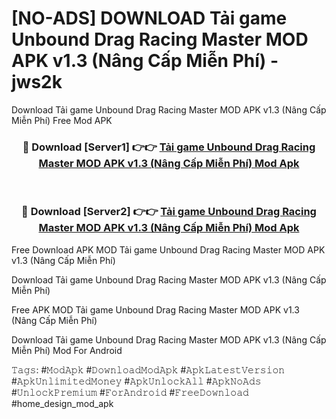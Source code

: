 # [NO-ADS] DOWNLOAD Tải game Unbound Drag Racing Master MOD APK v1.3 (Nâng Cấp Miễn Phí) - jws2k
Download Tải game Unbound Drag Racing Master MOD APK v1.3 (Nâng Cấp Miễn Phí) Free Mod APK

<div align="center">
<h3>🔴 Download [Server1] 👉👉 <a href="https://apk-comot.site?title=Tải_game_Unbound_Drag_Racing_Master_MOD_APK_v1.3_(Nâng_Cấp_Miễn_Phí)">Tải game Unbound Drag Racing Master MOD APK v1.3 (Nâng Cấp Miễn Phí) Mod Apk</a></h3><br>

<h3>🔴 Download [Server2] 👉👉 <a href="https://apk-comot.site?title=Tải_game_Unbound_Drag_Racing_Master_MOD_APK_v1.3_(Nâng_Cấp_Miễn_Phí)">Tải game Unbound Drag Racing Master MOD APK v1.3 (Nâng Cấp Miễn Phí) Mod Apk</a></h3>
</div>


Free Download APK MOD Tải game Unbound Drag Racing Master MOD APK v1.3 (Nâng Cấp Miễn Phí)

Download Tải game Unbound Drag Racing Master MOD APK v1.3 (Nâng Cấp Miễn Phí) 

Free APK MOD Tải game Unbound Drag Racing Master MOD APK v1.3 (Nâng Cấp Miễn Phí) 

Download Tải game Unbound Drag Racing Master MOD APK v1.3 (Nâng Cấp Miễn Phí) Mod For Android

𝚃𝚊𝚐𝚜: #𝙼𝚘𝚍𝙰𝚙𝚔 #𝙳𝚘𝚠𝚗𝚕𝚘𝚊𝚍𝙼𝚘𝚍𝙰𝚙𝚔 #𝙰𝚙𝚔𝙻𝚊𝚝𝚎𝚜𝚝𝚅𝚎𝚛𝚜𝚒𝚘𝚗 #𝙰𝚙𝚔𝚄𝚗𝚕𝚒𝚖𝚒𝚝𝚎𝚍𝙼𝚘𝚗𝚎𝚢 #𝙰𝚙𝚔𝚄𝚗𝚕𝚘𝚌𝚔𝙰𝚕𝚕 #𝙰𝚙𝚔𝙽𝚘𝙰𝚍𝚜 #𝚄𝚗𝚕𝚘𝚌𝚔𝙿𝚛𝚎𝚖𝚒𝚞𝚖 #𝙵𝚘𝚛𝙰𝚗𝚍𝚛𝚘𝚒𝚍 #𝙵𝚛𝚎𝚎𝙳𝚘𝚠𝚗𝚕𝚘𝚊𝚍 #home_design_mod_apk